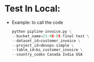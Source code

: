 
# Test In Local: 

* Example: to call the code

    ```python
    python pipline-invoice.py \
    --bucket_name=23-06-05-final-test \
    --dataset_id=customer_invoice \
    --project_id=devops-simple \
    --table_id=bs_customer_invoice \
    --country_codes Canada India USA
    ```

